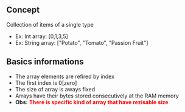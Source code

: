 ## Concept
Collection of items of a single type

- Ex: Int array: [0,1,3,5]
- Ex: String array: ["Potato", "Tomato", "Passion Fruit"]

## Basics informations
- The array elements are refired by index
- The first index is 0[zero]
- The size of array is aways fixed
- Arrays have their bytes stored consecutively at the RAM memory
- **Obs:** <font style="color: red;"> **There is specific kind of array that have rezisable size** </font>
